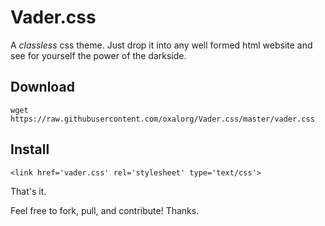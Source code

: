 # Vader.css

A *classless* css theme. Just drop it into any well formed html
website and see for yourself the power of the darkside.

## Download

    wget https://raw.githubusercontent.com/oxalorg/Vader.css/master/vader.css

## Install

    <link href='vader.css' rel='stylesheet' type='text/css'>

That's it.

Feel free to fork, pull, and contribute! Thanks.
